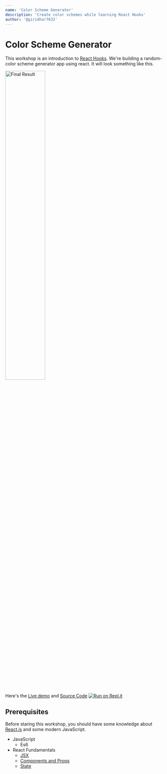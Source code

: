```yaml
---
name: 'Color Scheme Generator'
description: 'Create color schemes while learning React Hooks'
author: '@giridhar7632'
---
```


# Color Scheme Generator

This workshop is an introduction to [React Hooks](https://reactjs.org/docs/hooks-intro.html). We're building a random-color scheme generator app using react. It will look something like this.

<a href="https://color-scheme-generator.giridharhackclu.repl.co/"><img src="https://cloud-l2fcrog3j.vercel.app/0screencapture-color-scheme-generator-giridharhackclu-repl-co-2020-10-16-11_11_34.png" width="50%" alt="Final Result"></a>

Here's the [Live demo](https://color-scheme-generator.giridharhackclu.repl.co/) and [Source Code](https://repl.it/@Giridharhackclu/Color-scheme-generator#src/index.js)
[![Run on Repl.it](https://repl.it/badge/github/giridhar7632/colorScheme)](https://repl.it/github/giridhar7632/colorScheme)

## Prerequisites

Before staring this workshop, you should have some knowledge about [React.js](https://reactjs.org) and some modern JavaScript.
* JavaScript
  - Es6
* React Fundamentals
  - [JSX](https://reactjs.org/docs/introducing-jsx.html)
  - [Components and Props](https://reactjs.org/docs/components-and-props.html)
  - [State](https://reactjs.org/docs/state-and-lifecycle.html)
